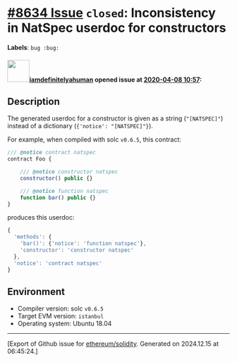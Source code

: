 # [\#8634 Issue](https://github.com/ethereum/solidity/issues/8634) `closed`: Inconsistency in NatSpec userdoc for constructors
**Labels**: `bug :bug:`


#### <img src="https://avatars.githubusercontent.com/u/35276322?u=29037d15fd620ed6b6dc7df661069f90adc86fac&v=4" width="50">[iamdefinitelyahuman](https://github.com/iamdefinitelyahuman) opened issue at [2020-04-08 10:57](https://github.com/ethereum/solidity/issues/8634):

## Description
The generated userdoc for a constructor is given as a string (`"[NATSPEC]"`) instead of a dictionary (`{'notice': "[NATSPEC]"}`).

For example, when compiled with solc `v0.6.5`, this contract:

```js
/// @notice contract natspec
contract Foo {

    /// @notice constructor natspec
    constructor() public {}

    /// @notice function natspec
    function bar() public {}
}
```

produces this userdoc:

```js
{
  'methods': {
    'bar()': {'notice': 'function natspec'},
    'constructor': 'constructor natspec'
  },
  'notice': 'contract natspec'
}
```

## Environment

- Compiler version: solc `v0.6.5`
- Target EVM version: `istanbul`
- Operating system: Ubuntu 18.04




-------------------------------------------------------------------------------



[Export of Github issue for [ethereum/solidity](https://github.com/ethereum/solidity). Generated on 2024.12.15 at 06:45:24.]
